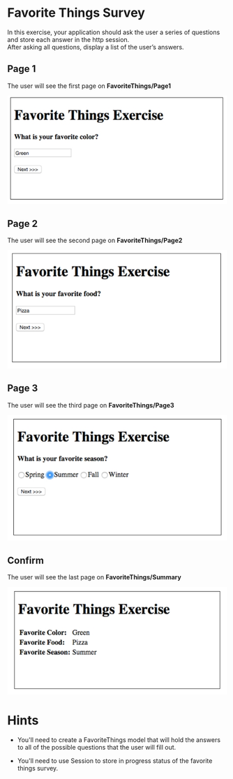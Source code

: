 ﻿# Favorite Things Survey

In this exercise, your application should ask the user a series of questions and store each answer in the http session.  
After asking all questions, display a list of the user’s answers.

## Page 1

The user will see the first page on **FavoriteThings/Page1**

![Page 1](etc/page1.jpg)

## Page 2

The user will see the second page on **FavoriteThings/Page2**

![Page 1](etc/page2.jpg)

## Page 3

The user will see the third page on **FavoriteThings/Page3**

![Page 1](etc/page3.jpg)

## Confirm

The user will see the last page on **FavoriteThings/Summary**

![Page 1](etc/summary.jpg)


# Hints

* You'll need to create a FavoriteThings model that will hold the answers to all of the possible questions that the user will fill out.

* You'll need to use Session to store in progress status of the favorite things survey.

